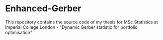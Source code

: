 # Enhanced-Gerber
This repository contains the source code of my thesis for MSc Statistics at Imperial College London - "Dynamic Gerber statistic for portfolio optimisation"
